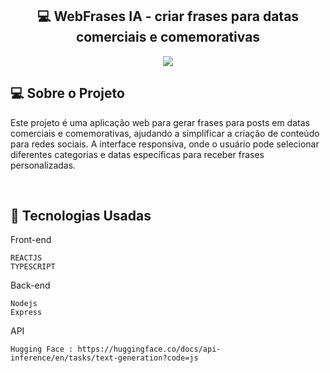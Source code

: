 <h2 align="center"> 💻 WebFrases IA - criar frases para datas comerciais e comemorativas  </h2> 

<p align="center">
  

  <img max-width="auto" height="auto"  src="https://github.com/user-attachments/assets/1d6b5380-0ef7-4f06-a46e-65e5aa06b33b">
  
</p> 



## 💻  Sobre o Projeto  
Este projeto é uma aplicação web para gerar frases para posts em datas comerciais e comemorativas, ajudando a simplificar a criação de conteúdo para redes sociais. A interface responsiva, onde o usuário pode selecionar diferentes categorias e datas específicas para receber frases personalizadas.


<br>


## :rocket: Tecnologias Usadas


Front-end 
```
REACTJS
TYPESCRIPT
```
Back-end 
```
Nodejs
Express
```
API
```
Hugging Face : https://huggingface.co/docs/api-inference/en/tasks/text-generation?code=js

```

